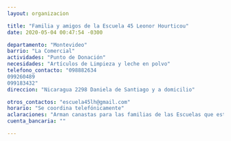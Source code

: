 ```yaml
---
layout: organizacion

title: "Familia y amigos de la Escuela 45 Leonor Hourticou"
date: 2020-05-04 00:47:54 -0300

departamento: "Montevideo"
barrio: "La Comercial"
actividades: "Punto de Donación"
necesidades: "Artículos de Limpieza y leche en polvo"
telefono_contacto: "098882634
099260489
099183432"
direccion: "Nicaragua 2298 Daniela de Santiago y a domicilio"

otros_contactos: "escuela45lh@gmail.com"
horario: "Se coordina telefónicamente"
aclaraciones: "Arman canastas para las familias de las Escuelas que están en más dificultad."
cuenta_bancaria: ""

---
```

